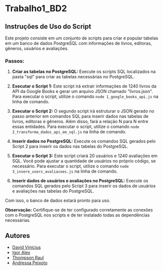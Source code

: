 # Trabalho1_BD2

## Instruções de Uso do Script

Este projeto consiste em um conjunto de scripts para criar e popular tabelas em um banco de dados PostgreSQL com informações de livros, editoras, gêneros, usuários e avaliações.

### Passos:

1. **Criar as tabelas no PostgreSQL:**
   Execute os scripts SQL localizados na pasta "sql" para criar as tabelas necessárias no PostgreSQL.

2. **Executar o Script 1:**
   Este script irá extrair informações de 1240 livros da API da Google Books e gerar um arquivo JSON chamado "livros.json".
   Para executar o script, utilize o comando `node 1_google_books_api.js` na linha de comando.

3. **Executar o Script 2:**
   O segundo script irá estruturar o JSON gerado no passo anterior em comandos SQL para inserir dados nas tabelas de livros, editoras e gêneros. Além disso, fará a relação N para N entre essas entidades.
   Para executar o script, utilize o comando `node 2_transforma_dados_api_em_sql.js` na linha de comando.

4. **Inserir dados no PostgreSQL:**
   Execute os comandos SQL gerados pelo Script 2 para inserir os dados nas tabelas do PostgreSQL.

5. **Executar o Script 3:**
   Este script criará 20 usuários e 1240 avaliações em SQL. Você pode ajustar a quantidade de usuários no próprio código, se necessário.
   Para executar o script, utilize o comando `node 3_insere_users_avaliacoes.js` na linha de comando.

6. **Inserir dados de usuários e avaliações no PostgreSQL:**
   Execute os comandos SQL gerados pelo Script 3 para inserir os dados de usuários e avaliações nas tabelas do PostgreSQL.

Com isso, o banco de dados estará pronto para uso.

**Observação:** Certifique-se de ter configurado corretamente as conexões com o PostgreSQL nos scripts e de ter instalado todas as dependências necessárias.

## Autores

- [David Vinícius](https://github.com/Ishinaru)
- [Igor Alex](https://github.com/Kronossss)
- [Thompson Raul](https://github.com/ThompsonRaul)
- [Andressa Peixoto](https://github.com/apnonato)

